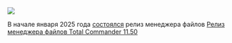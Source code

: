 <!--2025-01-04 06:36:46-->
<div class="yb">
  <div class="rss smaller1 habr"><img src="https://habrastorage.org/getpro/habr/upload_files/26a/68b/f21/26a68bf216a8a3371daea193f2f141b9.png" /><p>В начале января 2025 года <a href="https://www.ghisler.com/whatsnew.htm" rel="noopener noreferrer nofollow">состоялся</a> релиз менеджера файлов&nbsp;<a... <br><a class="light" href="https://habr.com/ru/news/871512/?utm_source=habrahabr&utm_medium=rss&utm_campaign=871512">Релиз менеджера файлов Total Commander 11.50</a></div>
</div>
